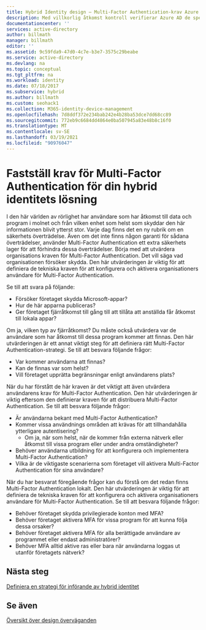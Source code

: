 ```yaml
---
title: Hybrid Identity design – Multi-Factor Authentication-krav Azure | Microsoft Docs
description: Med villkorlig åtkomst kontroll verifierar Azure AD de specifika villkor som du väljer när du autentiserar användaren och innan du tillåter åtkomst till programmet.
documentationcenter: ''
services: active-directory
author: billmath
manager: billmath
editor: ''
ms.assetid: 9c59fda9-47d0-4c7e-b3e7-3575c29beabe
ms.service: active-directory
ms.devlang: na
ms.topic: conceptual
ms.tgt_pltfrm: na
ms.workload: identity
ms.date: 07/18/2017
ms.subservice: hybrid
ms.author: billmath
ms.custom: seohack1
ms.collection: M365-identity-device-management
ms.openlocfilehash: 7d8ddf372e234bab242e4b28ba53dce7dd68cc89
ms.sourcegitcommit: 772eb9c6684dd4864e0ba507945a83e48b8c16f0
ms.translationtype: MT
ms.contentlocale: sv-SE
ms.lasthandoff: 03/19/2021
ms.locfileid: "90976047"
---
```

# <a name="determine-multi-factor-authentication-requirements-for-your-hybrid-identity-solution"></a>Fastställ krav för Multi-Factor Authentication för din hybrid identitets lösning
I den här världen av rörlighet har användare som har åtkomst till data och program i molnet och från vilken enhet som helst som skyddar den här informationen blivit ytterst stor.  Varje dag finns det en ny rubrik om en säkerhets överträdelse.  Även om det inte finns någon garanti för sådana överträdelser, använder Multi-Factor Authentication ett extra säkerhets lager för att förhindra dessa överträdelser.
Börja med att utvärdera organisations kraven för Multi-Factor Authentication. Det vill säga vad organisationen försöker skydda.  Den här utvärderingen är viktig för att definiera de tekniska kraven för att konfigurera och aktivera organisationers användare för Multi-Factor Authentication.

Se till att svara på följande:

* Försöker företaget skydda Microsoft-appar? 
* Hur de här apparna publiceras?
* Ger företaget fjärråtkomst till gång till att tillåta att anställda får åtkomst till lokala appar?

Om ja, vilken typ av fjärråtkomst? Du måste också utvärdera var de användare som har åtkomst till dessa program kommer att finnas. Den här utvärderingen är ett annat viktigt steg för att definiera rätt Multi-Factor Authentication-strategi. Se till att besvara följande frågor:

* Var kommer användarna att finnas?
* Kan de finnas var som helst?
* Vill företaget upprätta begränsningar enligt användarens plats?

När du har förstått de här kraven är det viktigt att även utvärdera användarens krav för Multi-Factor Authentication. Den här utvärderingen är viktig eftersom den definierar kraven för att distribuera Multi-Factor Authentication. Se till att besvara följande frågor:

* Är användarna bekant med Multi-Factor Authentication?
* Kommer vissa användnings områden att krävas för att tillhandahålla ytterligare autentisering?  
  * Om ja, när som helst, när de kommer från externa nätverk eller åtkomst till vissa program eller under andra omständigheter?
* Behöver användarna utbildning för att konfigurera och implementera Multi-Factor Authentication?
* Vilka är de viktigaste scenarierna som företaget vill aktivera Multi-Factor Authentication för sina användare?

När du har besvarat föregående frågor kan du förstå om det redan finns Multi-Factor Authentication lokalt. Den här utvärderingen är viktig för att definiera de tekniska kraven för att konfigurera och aktivera organisationers användare för Multi-Factor Authentication. Se till att besvara följande frågor:

* Behöver företaget skydda privilegierade konton med MFA?
* Behöver företaget aktivera MFA för vissa program för att kunna följa dessa orsaker?
* Behöver företaget aktivera MFA för alla berättigade användare av programmet eller endast administratörer?
* Behöver MFA alltid aktive ras eller bara när användarna loggas ut utanför företagets nätverk?

## <a name="next-steps"></a>Nästa steg
[Definiera en strategi för införande av hybrid identitet](plan-hybrid-identity-design-considerations-identity-adoption-strategy.md)

## <a name="see-also"></a>Se även
[Översikt över design överväganden](plan-hybrid-identity-design-considerations-overview.md)

